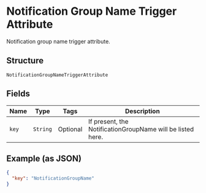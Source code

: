 
# Notification Group Name Trigger Attribute

Notification group name trigger attribute.

## Structure

`NotificationGroupNameTriggerAttribute`

## Fields

| Name | Type | Tags | Description |
|  --- | --- | --- | --- |
| `key` | `String` | Optional | If present, the NotificationGroupName will be listed here. |

## Example (as JSON)

```json
{
  "key": "NotificationGroupName"
}
```

